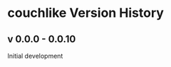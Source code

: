couchlike Version History
================================

v 0.0.0 - 0.0.10
---------------

Initial development
